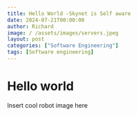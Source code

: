 ```yaml
---
title: Hello World -Skynet is Self aware
date: 2024-07-21T00:00:00
author: Richard
image: / /assets/images/servers.jpeg
layout: post
categories: ["Software Engineering"]
tags: [Software engineering]
---
```

# Hello world

Insert cool robot image here
